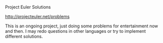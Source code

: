 Project Euler Solutions

http://projecteuler.net/problems

This is an ongoing project, just doing some problems for entertainment now and then. I may redo questions in other languages or try to implement different solutions.
